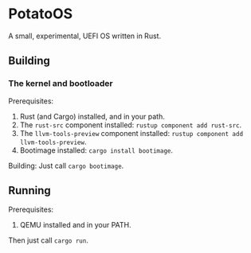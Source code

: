 # PotatoOS
A small, experimental, UEFI OS written in Rust.

## Building
### The kernel and bootloader
Prerequisites:  
1. Rust (and Cargo) installed, and in your path.
2. The `rust-src` component installed: `rustup component add rust-src`.
3. The `llvm-tools-preview` component installed: `rustup component add llvm-tools-preview`.
4. Bootimage installed: `cargo install bootimage`.

Building:
Just call `cargo bootimage`.

## Running
Prerequisites:
1. QEMU installed and in your PATH.

Then just call `cargo run`.
